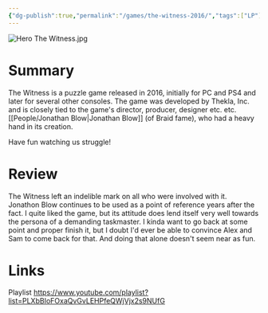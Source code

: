 ```yaml
---
{"dg-publish":true,"permalink":"/games/the-witness-2016/","tags":["LP"],"created":"2023-12-08","updated":"2024-08-05"}
---
```



![Hero The Witness.jpg](/img/user/Attachments/Hero%20The%20Witness.jpg)

# Summary

The Witness is a puzzle game released in 2016, initially for PC and PS4 and later for several other consoles. The game was developed by Thekla, Inc. and is closely tied to the game's director, producer, designer etc. etc. [[People/Jonathan Blow\|Jonathan Blow]] (of Braid fame), who had a heavy hand in its creation.

Have fun watching us struggle!

# Review

The Witness left an indelible mark on all who were involved with it. Jonathon Blow continues to be used as a point of reference years after the fact. I quite liked the game, but its attitude does lend itself very well towards the persona of a demanding taskmaster. I kinda want to go back at some point and proper finish it, but I doubt I'd ever be able to convince Alex and Sam to come back for that. And doing that alone doesn't seem near as fun.

# Links

Playlist https://www.youtube.com/playlist?list=PLXbBIoFOxaQvGvLEHPfeQWjVjx2s9NUfG
